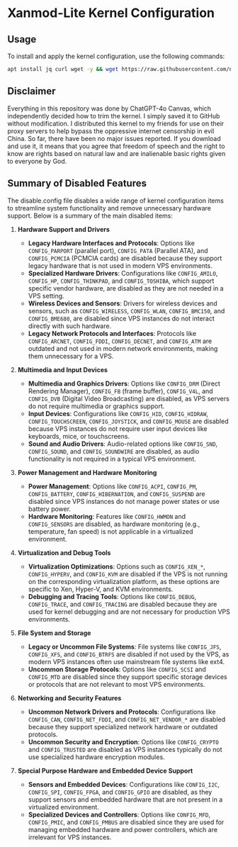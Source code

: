 # Xanmod-Lite Kernel Configuration

## Usage

To install and apply the kernel configuration, use the following commands:

```bash
apt install jq curl wget -y && wget https://raw.githubusercontent.com/neomikanagi/Xanmod-Lite/main/xanmodlite.sh && chmod +x xanmodlite.sh && ./xanmodlite.sh
```

## Disclaimer
Everything in this repository was done by ChatGPT-4o Canvas, which independently decided how to trim the kernel. I simply saved it to GitHub without modification.
I distributed this kernel to my friends for use on their proxy servers to help bypass the oppressive internet censorship in evil China. So far, there have been no major issues reported. 
If you download and use it, it means that you agree that freedom of speech and the right to know are rights based on natural law and are inalienable basic rights given to everyone by God.

## Summary of Disabled Features
The disable.config file disables a wide range of kernel configuration items to streamline system functionality and remove unnecessary hardware support. Below is a summary of the main disabled items:

1. **Hardware Support and Drivers**
   - **Legacy Hardware Interfaces and Protocols**: Options like `CONFIG_PARPORT` (parallel port), `CONFIG_PATA` (Parallel ATA), and `CONFIG_PCMCIA` (PCMCIA cards) are disabled because they support legacy hardware that is not used in modern VPS environments.
   - **Specialized Hardware Drivers**: Configurations like `CONFIG_AMILO`, `CONFIG_HP`, `CONFIG_THINKPAD`, and `CONFIG_TOSHIBA`, which support specific vendor hardware, are disabled as they are not needed in a VPS setting.
   - **Wireless Devices and Sensors**: Drivers for wireless devices and sensors, such as `CONFIG_WIRELESS`, `CONFIG_WLAN`, `CONFIG_BMC150`, and `CONFIG_BME680`, are disabled since VPS instances do not interact directly with such hardware.
   - **Legacy Network Protocols and Interfaces**: Protocols like `CONFIG_ARCNET`, `CONFIG_FDDI`, `CONFIG_DECNET`, and `CONFIG_ATM` are outdated and not used in modern network environments, making them unnecessary for a VPS.

2. **Multimedia and Input Devices**
   - **Multimedia and Graphics Drivers**: Options like `CONFIG_DRM` (Direct Rendering Manager), `CONFIG_FB` (frame buffer), `CONFIG_V4L`, and `CONFIG_DVB` (Digital Video Broadcasting) are disabled, as VPS servers do not require multimedia or graphics support.
   - **Input Devices**: Configurations like `CONFIG_HID`, `CONFIG_HIDRAW`, `CONFIG_TOUCHSCREEN`, `CONFIG_JOYSTICK`, and `CONFIG_MOUSE` are disabled because VPS instances do not require user input devices like keyboards, mice, or touchscreens.
   - **Sound and Audio Drivers**: Audio-related options like `CONFIG_SND`, `CONFIG_SOUND`, and `CONFIG_SOUNDWIRE` are disabled, as audio functionality is not required in a typical VPS environment.

3. **Power Management and Hardware Monitoring**
   - **Power Management**: Options like `CONFIG_ACPI`, `CONFIG_PM`, `CONFIG_BATTERY`, `CONFIG_HIBERNATION`, and `CONFIG_SUSPEND` are disabled since VPS instances do not manage power states or use battery power.
   - **Hardware Monitoring**: Features like `CONFIG_HWMON` and `CONFIG_SENSORS` are disabled, as hardware monitoring (e.g., temperature, fan speed) is not applicable in a virtualized environment.

4. **Virtualization and Debug Tools**
   - **Virtualization Optimizations**: Options such as `CONFIG_XEN_*`, `CONFIG_HYPERV`, and `CONFIG_KVM` are disabled if the VPS is not running on the corresponding virtualization platform, as these options are specific to Xen, Hyper-V, and KVM environments.
   - **Debugging and Tracing Tools**: Options like `CONFIG_DEBUG`, `CONFIG_TRACE`, and `CONFIG_TRACING` are disabled because they are used for kernel debugging and are not necessary for production VPS environments.

5. **File System and Storage**
   - **Legacy or Uncommon File Systems**: File systems like `CONFIG_JFS`, `CONFIG_XFS`, and `CONFIG_BTRFS` are disabled if not used by the VPS, as modern VPS instances often use mainstream file systems like ext4.
   - **Uncommon Storage Protocols**: Options like `CONFIG_SCSI` and `CONFIG_MTD` are disabled since they support specific storage devices or protocols that are not relevant to most VPS environments.

6. **Networking and Security Features**
   - **Uncommon Network Drivers and Protocols**: Configurations like `CONFIG_CAN`, `CONFIG_NET_FDDI`, and `CONFIG_NET_VENDOR_*` are disabled because they support specialized network hardware or outdated protocols.
   - **Uncommon Security and Encryption**: Options like `CONFIG_CRYPTO` and `CONFIG_TRUSTED` are disabled as VPS instances typically do not use specialized hardware encryption modules.

7. **Special Purpose Hardware and Embedded Device Support**
   - **Sensors and Embedded Devices**: Configurations like `CONFIG_I2C`, `CONFIG_SPI`, `CONFIG_FPGA`, and `CONFIG_GPIO` are disabled, as they support sensors and embedded hardware that are not present in a virtualized environment.
   - **Specialized Devices and Controllers**: Options like `CONFIG_MFD`, `CONFIG_PMIC`, and `CONFIG_PMBUS` are disabled since they are used for managing embedded hardware and power controllers, which are irrelevant for VPS instances.
